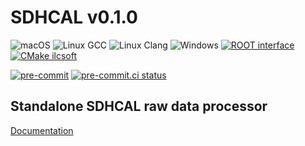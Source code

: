 # SDHCAL v0.1.0 #

![macOS](https://github.com/SDHCAL/streamout/workflows/macOS/badge.svg)
![Linux GCC](https://github.com/SDHCAL/streamout/workflows/Linux%20GCC/badge.svg)
![Linux Clang](https://github.com/SDHCAL/streamout/workflows/Linux%20Clang/badge.svg)
![Windows](https://github.com/SDHCAL/streamout/workflows/Windows/badge.svg)
[![ROOT interface](https://github.com/SDHCAL/streamout/actions/workflows/ROOT-interface.yml/badge.svg)](https://github.com/SDHCAL/streamout/actions/workflows/ROOT-interface.yml)
[![CMake ilcsoft](https://github.com/SDHCAL/streamout/actions/workflows/CMake-ilcsoft.yml/badge.svg)](https://github.com/SDHCAL/streamout/actions/workflows/CMake-ilcsoft.yml)

[![pre-commit](https://img.shields.io/badge/pre--commit-enabled-brightgreen?logo=pre-commit&logoColor=white)](https://github.com/pre-commit/pre-commit)
[![pre-commit.ci status](https://results.pre-commit.ci/badge/github/SDHCAL/streamout/main.svg)](https://results.pre-commit.ci/latest/github/SDHCAL/streamout/main)

## Standalone SDHCAL raw data processor ##

[Documentation](https://sdhcal.github.io/docs/streamout)
